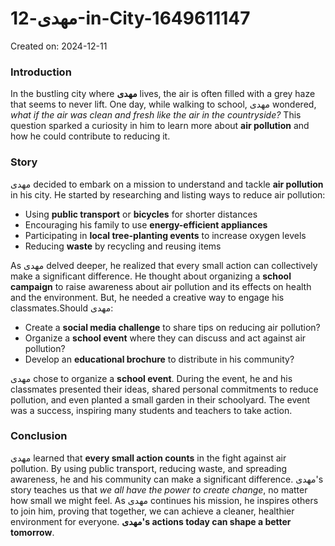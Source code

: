 # مهدی-12-in-City-1649611147

Created on: 2024-12-11

### Introduction
In the bustling city where **مهدی** lives, the air is often filled with a grey haze that seems to never lift. One day, while walking to school, مهدی wondered, *what if the air was clean and fresh like the air in the countryside?* This question sparked a curiosity in him to learn more about **air pollution** and how he could contribute to reducing it.

### Story
مهدی decided to embark on a mission to understand and tackle **air pollution** in his city. He started by researching and listing ways to reduce air pollution:
- Using **public transport** or **bicycles** for shorter distances
- Encouraging his family to use **energy-efficient appliances**
- Participating in **local tree-planting events** to increase oxygen levels
- Reducing **waste** by recycling and reusing items

As مهدی delved deeper, he realized that every small action can collectively make a significant difference. He thought about organizing a **school campaign** to raise awareness about air pollution and its effects on health and the environment. But, he needed a creative way to engage his classmates.Should مهدی:
- Create a **social media challenge** to share tips on reducing air pollution?
- Organize a **school event** where they can discuss and act against air pollution?
- Develop an **educational brochure** to distribute in his community?

مهدی chose to organize a **school event**. During the event, he and his classmates presented their ideas, shared personal commitments to reduce pollution, and even planted a small garden in their schoolyard. The event was a success, inspiring many students and teachers to take action.

### Conclusion
مهدی learned that **every small action counts** in the fight against air pollution. By using public transport, reducing waste, and spreading awareness, he and his community can make a significant difference. مهدی's story teaches us that *we all have the power to create change*, no matter how small we might feel. As مهدی continues his mission, he inspires others to join him, proving that together, we can achieve a cleaner, healthier environment for everyone. **مهدی's actions today can shape a better tomorrow**.